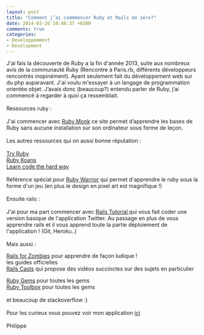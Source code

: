 ```yaml
---
layout: post
title: "Comment j’ai commmencer Ruby et Rails de zéro?"
date: 2014-03-26 10:48:37 +0200
comments: true
categories: 
- Developpemment
- Development
---
```

<p>J'ai fais la d&eacute;couverte de Ruby a la fin d'ann&eacute;e 2013, suite aux nombreux avis de la communaut&eacute; Ruby (Rencontre &agrave; Paris.rb, diff&eacute;rents d&eacute;veloppeurs rencontr&eacute;s inopin&eacute;ment). Ayant seulement fait du d&eacute;veloppement web sur du php auparavant. J'ai voulu m'essayer &agrave; un langage de programmation orient&eacute;e objet. J&rsquo;avais donc (beaucoup?) entendu parler de Ruby, j&rsquo;ai commenc&eacute; &agrave; regarder &agrave; quoi &ccedil;a ressemblait.
<!-- more -->
<br /><br />Ressources ruby :<br /><br />J'ai commencer avec <a href="http://rubymonk.com">Ruby Monk</a> ce site permet d&rsquo;apprendre les bases de Ruby sans aucune installation sur son ordinateur sous forme de le&ccedil;on.<br /><br />Les autres ressources qui on aussi bonne r&eacute;putation :<br /><br /><a href="http://tryruby.org">Try Ruby</a><br /><a href="http://www.rubykoans.com">Ruby Koans</a><br /><a href="http://ruby.learncodethehardway.org">Learn code the hard way </a><br /><br />R&eacute;f&eacute;rence sp&eacute;cial pour <a href="https://www.bloc.io/ruby-warrior"> Ruby Warrior</a> qui permet d'apprendre le ruby sous la forme d'un jeu (en plus le design en pixel art est magnifique !)<br /><br />Ensuite rails :<br /><br />J'ai pour ma part commencer avec <a href="http://railstutorial.org/"> Rails Tutorial </a> qui vous fait coder une version basique de l'application Twitter. Au passage en plus de vous apprendre rails et il vous apprend toute la partie d&eacute;ploiement de l'application ! (Git, Heroku..)<br /><br />Mais aussi :</p>
<p><a href="http://railsforzombies.org/">Rails for Zombies</a> pour apprendre de fa&ccedil;on ludique !<br /><a href="http://guides.rubyonrails.org/"> </a> les guides officielles<br /><a href="http://railscasts.com/">Rails Casts</a> qui propose des vid&eacute;os succinctes sur des sujets en particulier</p>
<p><a href="http://rubygems.org">Ruby Gems</a> pour toutes les gems<br /><a href="https://www.ruby-toolbox.com/">Ruby Toolbox</a> pour toutes les gems<br /><br />et beaucoup de stackoverflow :)<br /><br />Pour les curieux vous pouvez voir mon application <a href="https://sheltered-everglades-2986.herokuapp.com/" target="_blank">ici</a><br /><br />Philippe</p>